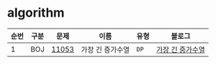 # algorithm

| 순번 | 구분 | 문제                                           | 이름             | 유형 | 블로그                                                                                                                                                                                     |
| ---- | ---- | ---------------------------------------------- | ---------------- | ---- | ------------------------------------------------------------------------------------------------------------------------------------------------------------------------------------------ |
| 1    | BOJ  | [11053](https://www.acmicpc.net/problem/11053) | 가장 긴 증가수열 | `DP` | [가장 긴 증가수열](https://dewveloperr.tistory.com/entry/%EB%B0%B1%EC%A4%80-11053-%EA%B0%80%EC%9E%A5-%EA%B8%B4-%EC%A6%9D%EA%B0%80%ED%95%98%EB%8A%94-%EB%B6%80%EB%B6%84-%EC%88%98%EC%97%B4) |
